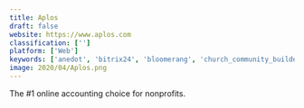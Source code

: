 ```yaml
---
title: Aplos
draft: false 
website: https://www.aplos.com
classification: ['']
platform: ['Web']
keywords: ['anedot', 'bitrix24', 'bloomerang', 'church_community_builder', 'donorperfect', 'donorsnap', 'eleo', 'everyaction', 'intacct', 'keela', 'kindful', 'memberplanet', 'netsuite', 'realm_by_acs_technologies', 'sage_50cloud', 'tithe.ly', 'veryconnect', 'wild_apricot', 'zoho_books']
image: 2020/04/Aplos.png
---
```

The #1 online accounting choice for nonprofits.